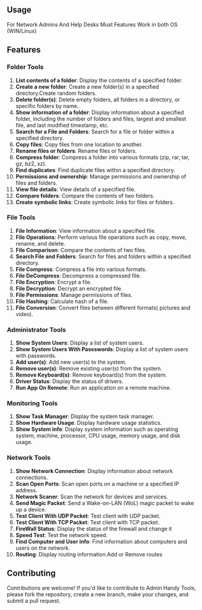 
## Usage

For Network Admins And Help Desks
Must Features Work in both OS (WIN/Linux)

## Features

### Folder Tools
1. **List contents of a folder**: Display the contents of a specified folder.
2. **Create a new folder**: Create a new folder(s) in a specified directory.Create random folders.
3. **Delete folder(s)**: Delete empty folders, all folders in a directory, or specific folders by name.
4. **Show information of a folder**: Display information about a specified folder, including the number of folders and files, largest and smallest file, and last modified timestamp, etc.
5. **Search for a File and Folders**: Search for a file or folder within a specified directory.
6. **Copy files**: Copy files from one location to another.
7. **Rename files or folders**: Rename files or folders.
8. **Compress folder**: Compress a folder into various formats (zip, rar, tar, gz, bz2, xz).
9. **Find duplicates**: Find duplicate files within a specified directory.
10. **Permissions and ownership**: Manage permissions and ownership of files and folders.
11. **View file details**: View details of a specified file.
12. **Compare folders**: Compare the contents of two folders.
13. **Create symbolic links**: Create symbolic links for files or folders.

### File Tools
1. **File Information**: View information about a specified file.
2. **File Operations**: Perform various file operations such as copy, move, rename, and delete.
3. **File Comparison**: Compare the contents of two files.
4. **Search File and Folders**: Search for files and folders within a specified directory.
5. **File Compress**: Compress a file into various formats.
6. **File DeCompress**: Decompress a compressed file.
7. **File Encryption**: Encrypt a file.
8. **File Decryption**: Decrypt an encrypted file.
9. **File Permissions**: Manage permissions of files.
10. **File Hashing**: Calculate hash of a file.
11. **File Conversion**: Convert files between different formats( pictures and video).

### Administrator Tools
1. **Show System Users**: Display a list of system users.
2. **Show System Users With Passswords**: Display a list of system users with passwords.
3. **Add user(s)**: Add new user(s) to the system.
4. **Remove user(s)**: Remove existing user(s) from the system.
5. **Remove Keyboard(s)**: Remove keyboard(s) from the system.
6. **Driver Status**: Display the status of drivers.
7. **Run App On Remote**: Run an application on a remote machine.

### Monitoring Tools
1. **Show Task Manager**: Display the system task manager.
2. **Show Hardware Usage**: Display hardware usage statistics.
3. **Show System info**: Display system information such as operating system, machine, processor, CPU usage, memory usage, and disk usage.

### Network Tools
1. **Show Network Connection**: Display information about network connections.
2. **Scan Open Ports**: Scan open ports on a machine or a specified IP address.
3. **Network Scaner**: Scan the network for devices and services.
4. **Send Magic Packet**: Send a Wake-on-LAN (WoL) magic packet to wake up a device.
5. **Test Client With UDP Packet**: Test client with UDP packet.
6. **Test Client With TCP Packet**: Test client with TCP packet.
7. **FireWall Status**: Display the status of the firewall and change it
8. **Speed Test**: Test the network speed.
9. **Find Computer and User info**: Find information about computers and users on the network.
10. **Routing**: Display routing information.Add or Remove routes

## Contributing

Contributions are welcome! If you'd like to contribute to Admin Handy Tools, please fork the repository, create a new branch, make your changes, and submit a pull request.

